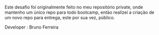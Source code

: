 Este  desafio  foi originalmente feito no meu repositório private, onde  mantenho um  único repo para  todo bootcamp, então realizei 
a criação de um novo repo para  entrega, este por sua vez, público. 

Developer : Bruno Ferreira